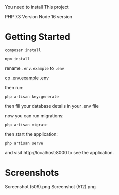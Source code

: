 
You need to install This project 

PHP 7.3 Version
Node 16 version
# Getting Started


`composer install`

`npm install`

rename `.env.example` to `.env`

cp .env.example .env

then run:

`php artisan key:generate`

then fill your database details in your .env file

now you can run migrations:

`php artisan migrate`

then start the application:

`php artisan serve`

and visit http://localhost:8000 to see the application.



# Screenshots
Screenshot (509).png
Screenshot (512).png
